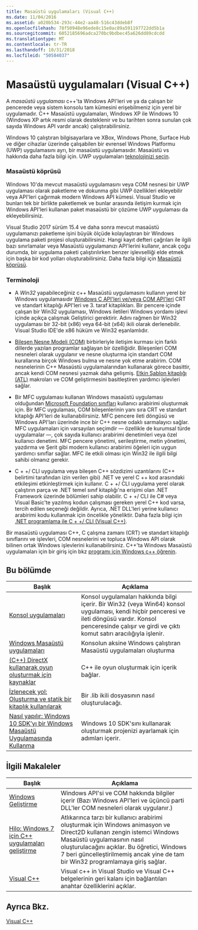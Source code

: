 ```yaml
---
title: Masaüstü uygulamaları (Visual C++)
ms.date: 11/04/2016
ms.assetid: a020b534-293c-44e2-aa48-516c43ddeb8f
ms.openlocfilehash: 78f50948e96ede8c15e0ac89a591197722dd5b1a
ms.sourcegitcommit: 6052185696adca270bc9bdbec45a626dd89cdcdd
ms.translationtype: MT
ms.contentlocale: tr-TR
ms.lasthandoff: 10/31/2018
ms.locfileid: "50584037"
---
```

# <a name="desktop-applications-visual-c"></a>Masaüstü uygulamaları (Visual C++)

A *masaüstü uygulaması* c++'ta Windows API'leri ve ya da çalışan bir pencerede veya sistem konsolu tam kümesini erişebilmeniz için yerel bir uygulamadır. C++ Masaüstü uygulamaları, Windows XP ile Windows 10 (Windows XP artık resmi olarak desteklenir ve bu tarihten sonra sunulan çok sayıda Windows API vardır ancak) çalıştırabilirsiniz.

Windows 10 çalıştıran bilgisayarlara ve XBox, Windows Phone, Surface Hub ve diğer cihazlar üzerinde çalışabilen bir evrensel Windows Platformu (UWP) uygulamasını ayrı, bir masaüstü uygulamasıdır. Masaüstü vs hakkında daha fazla bilgi için. UWP uygulamaları [teknolojinizi seçin](https://msdn.microsoft.com/library/windows/desktop/dn614993).

### <a name="desktop-bridge"></a>Masaüstü köprüsü

Windows 10'da mevcut masaüstü uygulamasını veya COM nesnesi bir UWP uygulaması olarak paketleme ve dokunma gibi UWP özellikleri ekleyebilir veya API'leri çağırmak modern Windows API kümesi. Visual Studio ve bunları tek bir birlikte paketlemek ve bunlar arasında iletişim kurmak için Windows API'leri kullanan paket masaüstü bir çözüme UWP uygulaması da ekleyebilirsiniz.

Visual Studio 2017 sürüm 15.4 ve daha sonra mevcut masaüstü uygulamanızı paketleme işini büyük ölçüde kolaylaştıran bir Windows uygulama paketi projesi oluşturabilirsiniz. Hangi kayıt defteri çağrıları ile ilgili bazı sınırlamalar veya Masaüstü uygulamanızı API'lerini kullanır, ancak çoğu durumda, bir uygulama paketi çalıştırılırken benzer işlevselliği elde etmek için başka bir kod yolları oluşturabilirsiniz. Daha fazla bilgi için [Masaüstü köprüsü](/windows-uwp/porting/desktop-to-uwp-root).

### <a name="terminology"></a>Terminoloji

- A *Win32* yapabileceğiniz c++ Masaüstü uygulamasını kullanın yerel bir Windows uygulamasıdır [Windows C API'leri ve/veya COM API'leri](https://msdn.microsoft.com/library/windows/desktop/ff818516) CRT ve standart kitaplığı API'leri ve 3. taraf kitaplıkları. Bir pencere içinde çalışan bir Win32 uygulaması, Windows iletileri Windows yordamı işlevi içinde açıkça çalışmak Geliştirici gerektirir. Adını rağmen bir Win32 uygulaması bir 32-bit (x86) veya 64-bit (x64) ikili olarak derlenebilir. Visual Studio IDE'de x86 hüküm ve Win32 eşanlamlıdır.

- [Bileşen Nesne Modeli (COM)](/windows/desktop/com/the-component-object-model) birbirleriyle iletişim kurması için farklı dillerde yazılan programlar sağlayan bir özelliğidir. Bileşenleri COM nesneleri olarak uygulanır ve nesne oluşturma için standart COM kurallarına birçok Windows bulma ve nesne yok etme arabirim.  COM nesnelerinin C++ Masaüstü uygulamalarından kullanarak görece basittir, ancak kendi COM nesnesi yazmak daha gelişmiş. [Etkin Şablon kitaplığı (ATL)](../atl/atl-com-desktop-components.md) makroları ve COM geliştirmesini basitleştiren yardımcı işlevleri sağlar.

- Bir MFC uygulaması kullanan Windows masaüstü uygulaması olduğundan [Microsoft Foundation sınıfları](../mfc/mfc-desktop-applications.md) kullanıcı arabirimi oluşturmak için. Bir MFC uygulaması, COM bileşenlerinin yanı sıra CRT ve standart kitaplığı API'leri de kullanabilirsiniz. MFC pencere ileti döngüsü ve Windows API'ları üzerinde ince bir C++ nesne odaklı sarmalayıcı sağlar. MFC uygulamaları için varsayılan seçimdir — özellikle de kurumsal türde uygulamalar —, çok sayıda kullanıcı arabirimi denetimleri veya özel kullanıcı denetimi. MFC pencere yönetimi, serileştirme, metin yönetimi, yazdırma ve Şerit gibi modern kullanıcı arabirimi öğeleri için uygun yardımcı sınıflar sağlar. MFC ile etkili olması için Win32 ile ilgili bilgi sahibi olmanız gerekir.

- C + +/ CLI uygulama veya bileşen C++ sözdizimi uzantılarını (C++ belirtimi tarafından izin verilen gibi) .NET ve yerel C ++ kod arasındaki etkileşimi etkinleştirmek için kullanır.  C + +/ CLI uygulama yerel olarak çalıştırın parça ve .NET temel sınıf kitaplığı'na erişimi olan .NET Framework üzerinde bölümleri sahip olabilir. C + +/ CLI ile C# veya Visual Basic'te yazılmış kodun çalışması gereken yerel C++ kod varsa, tercih edilen seçeneği değildir. Ayrıca, .NET DLL'leri yerine kullanıcı arabirimi kodu kullanmak için öncelikle yöneliktir. Daha fazla bilgi için [.NET programlama ile C + +/ CLI (Visual C++)](../dotnet/dotnet-programming-with-cpp-cli-visual-cpp.md).

Bir masaüstü uygulaması C++, C çalışma zamanı (CRT) ve standart kitaplığı sınıflarını ve işlevleri, COM nesnelerini ve topluca Windows API olarak bilinen ortak Windows işlevlerini kullanabilirsiniz. C++'ta Windows Masaüstü uygulamaları için bir giriş için bkz [programı için Windows c++ öğrenin](http://go.microsoft.com/fwlink/p/?LinkId=262281).

## <a name="in-this-section"></a>Bu bölümde

|Başlık|Açıklama|
|-----------|-----------------|
|[Konsol uygulamaları](../windows/console-applications-in-visual-cpp.md)|Konsol uygulamaları hakkında bilgi içerir. Bir Win32 (veya Win64) konsol uygulaması, kendi hiçbir penceresi ve ileti döngüsü vardır. Konsol penceresinde çalışır ve girdi ve çıktı komut satırı aracılığıyla işlenir.|
|[Windows Masaüstü uygulamaları](../windows/windows-desktop-applications-cpp.md)|Konsolun aksine Windows çalıştıran Masaüstü uygulamaları oluşturma|
|[(C++) DirectX kullanarak oyun oluşturmak için kaynaklar](../windows/resources-for-creating-a-game-using-directx.md)|C++ ile oyun oluşturmak için içerik bağlar.|
|[İzlenecek yol: Oluşturma ve statik bir kitaplık kullanılarak](../windows/walkthrough-creating-and-using-a-static-library-cpp.md)|Bir .lib ikili dosyasının nasıl oluşturulacağı.|
|[Nasıl yapılır: Windows 10 SDK’yı bir Windows Masaüstü Uygulamasında Kullanma](../windows/how-to-use-the-windows-10-sdk-in-a-windows-desktop-application.md)|Windows 10 SDK'sını kullanarak oluşturmak projenizi ayarlamak için adımları içerir.|

## <a name="related-articles"></a>İlgili Makaleler

|Başlık|Açıklama|
|-----------|-----------------|
|[Windows Geliştirme](http://go.microsoft.com/fwlink/p/?LinkId=262282)|Windows API'si ve COM hakkında bilgiler içerir (Bazı Windows API'leri ve üçüncü parti DLL'ler COM nesneleri olarak uygulanır.)|
|[Hilo: Windows 7 için C++ uygulamaları geliştirme](http://go.microsoft.com/fwlink/p/?LinkId=262284)|Atlıkarınca tarzı bir kullanıcı arabirimi oluşturmak için Windows animasyon ve Direct2D kullanan zengin istemci Windows Masaüstü uygulamasının nasıl oluşturulacağını açıklar.  Bu öğretici, Windows 7 beri güncelleştirilmemiş ancak yine de tam bir Win32 programlamaya giriş sağlar.|
|[Visual C++](../visual-cpp-in-visual-studio.md)|Visual c++ in Visual Studio ve Visual C++ belgelerinin geri kalanı için bağlantıları anahtar özelliklerini açıklar.|

## <a name="see-also"></a>Ayrıca Bkz.

[Visual C++](../visual-cpp-in-visual-studio.md)